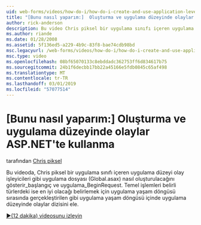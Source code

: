 ```yaml
---
uid: web-forms/videos/how-do-i/how-do-i-create-and-use-application-level-events-in-aspnet
title: "[Bunu nasıl yaparım:]  Oluşturma ve uygulama düzeyinde olaylar ASP.NET'te kullanma | Microsoft Docs"
author: rick-anderson
description: Bu video Chris piksel bir uygulama sınıfı içeren uygulama düzeyi olay işleyicileri gibi Application_S dosyasının (Global.asax) nasıl oluşturulacağı gösterilir...
ms.author: riande
ms.date: 01/28/2008
ms.assetid: 5f136ed5-a229-4b9c-83f8-bae74cdb98bd
msc.legacyurl: /web-forms/videos/how-do-i/how-do-i-create-and-use-application-level-events-in-aspnet
msc.type: video
ms.openlocfilehash: 08bf65070133c8ebddadc362753ff6d834617b75
ms.sourcegitcommit: 24b1f6decbb17bb22a45166e5fdb0845c65af498
ms.translationtype: MT
ms.contentlocale: tr-TR
ms.lasthandoff: 03/01/2019
ms.locfileid: "57077514"
---
```

<a name="how-do-i--create-and-use-application-level-events-in-aspnet"></a>[Bunu nasıl yaparım:]  Oluşturma ve uygulama düzeyinde olaylar ASP.NET'te kullanma
====================
tarafından [Chris piksel](https://twitter.com/chrispels)

Bu videoda, Chris piksel bir uygulama sınıfı içeren uygulama düzeyi olay işleyicileri gibi uygulama dosyası (Global.asax) nasıl oluşturulacağını gösterir\_başlangıç ve uygulama\_BeginRequest. Temel işlemleri belirli türlerdeki ise en iyi olacağı belirlemek için uygulama yaşam döngüsü sırasında gerçekleştirilen gibi uygulama yaşam döngüsü içinde uygulama düzeyinde olaylar dizisini ele.

[&#9654;(12 dakika) videosunu izleyin](https://channel9.msdn.com/Blogs/ASP-NET-Site-Videos/how-do-i-create-and-use-application-level-events-in-aspnet)
